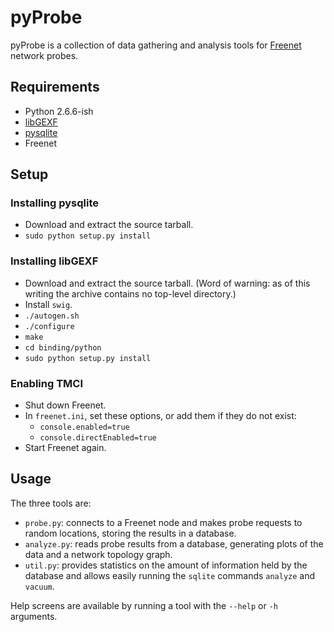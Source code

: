 # pyProbe

pyProbe is a collection of data gathering and analysis tools for [Freenet](https://freenetproject.org/) network probes.

## Requirements

* Python 2.6.6-ish
* [libGEXF](http://gexf.net/lib/)
* [pysqlite](http://code.google.com/p/pysqlite/)
* Freenet

## Setup

### Installing pysqlite

* Download and extract the source tarball.
* `sudo python setup.py install`

### Installing libGEXF

* Download and extract the source tarball. (Word of warning: as of this writing the archive contains no top-level directory.)
* Install `swig`.
* `./autogen.sh`
* `./configure`
* `make`
* `cd binding/python`
* `sudo python setup.py install`

### Enabling TMCI

* Shut down Freenet.
* In `freenet.ini`, set these options, or add them if they do not exist:
    * `console.enabled=true`
    * `console.directEnabled=true`
* Start Freenet again.

## Usage

The three tools are:

* `probe.py`: connects to a Freenet node and makes probe requests to random locations, storing the results in a database.
* `analyze.py`: reads probe results from a database, generating plots of the data and a network topology graph.
* `util.py`: provides statistics on the amount of information held by the database and allows easily running the `sqlite` commands `analyze` and `vacuum`.

Help screens are available by running a tool with the `--help` or `-h` arguments.
